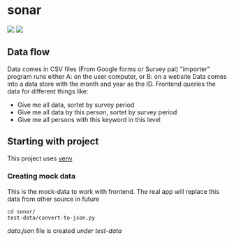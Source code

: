 # sonar
![](https://github.com/praqma-training/sonar/workflows/frontend/badge.svg)
![](https://github.com/praqma-training/sonar/workflows/Cloud%20Functions/badge.svg)

## Data flow

Data comes in CSV files (From Google forms or Survey pal)
"importer" program runs either A: on the user computer, or B: on a website
Data comes into a data store with the month and year as the ID.
Frontend queries the data for different things like:

* Give me all data, sortet by survey period
* Give me all data by this person, sortet by survey period
* Give me all persons with this keyword in this level


## Starting with project
This project uses [venv](https://www.freecodecamp.org/news/manage-multiple-python-versions-and-virtual-environments-venv-pyenv-pyvenv-a29fb00c296f/)

### Creating mock data
This is the mock-data to work with frontend. The real app will replace this data from other source in future

    cd sonar/
    test-data/convert-to-json.py

*data.json* file is created *under test-data*
